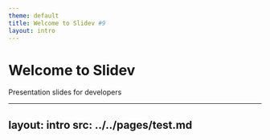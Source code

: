 ```yaml
---
theme: default
title: Welcome to Slidev #9
layout: intro
---
```


# Welcome to Slidev

Presentation slides for developers  
<Counter :count="3" m="t-4" />

---
layout: intro
src: ../../pages/test.md
---
